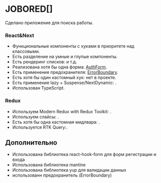 # JOBORED[]

Сделано приложение для поиска работы.

### React&Next

-   Функциональные компоненты c хуками в приоритете над классовыми.
-   Есть разделение на умные и глупые компоненты.
-   Есть рендеринг списков: []() и т.д.
-   Реализована хотя бы одна форма: [AuthForm]().
-   Есть применение предохранителя: [ErrorBoundary]().
-   Есть хотя бы один кастомный хук: нет в проекте.
-   Есть применение lazy + Suspense/NextDynamic: []().
-   Использован TypeScript.

### Redux

-   Используем Modern Redux with Redux Toolkit: []().
-   Используем слайсы: []().
-   Есть хотя бы одна кастомная мидлвара: []().
-   Используется RTK Query:.

## Дополнительно
- Использована библиотека react-hook-form для форм регистрации и входа
- Использована библиотека mantine 
- Использована библиотека yup для валидации данных
- использованн предохранитель (ErrorBoundary)



